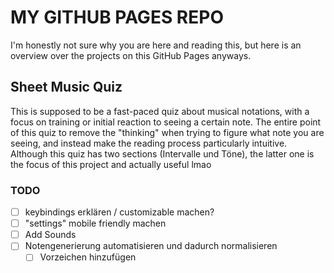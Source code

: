 # MY GITHUB PAGES REPO

I'm honestly not sure why you are here and reading this, but here is an overview over the projects on this GitHub Pages anyways.  

## Sheet Music Quiz

This is supposed to be a fast-paced quiz about musical notations, with a focus on training or initial reaction to seeing a certain note. The entire point of this quiz to remove the "thinking" when trying to figure what note you are seeing, and instead make the reading process particularly intuitive.  
Although this quiz has two sections (Intervalle und Töne), the latter one is the focus of this project and actually useful lmao

### TODO

- [ ] keybindings erklären / customizable machen?
- [ ] "settings" mobile friendly machen 
- [ ] Add Sounds 
- [ ] Notengenerierung automatisieren und dadurch normalisieren
  - [ ] Vorzeichen hinzufügen  